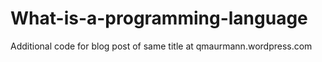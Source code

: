 What-is-a-programming-language
==============================

Additional code for blog post of same title at qmaurmann.wordpress.com
